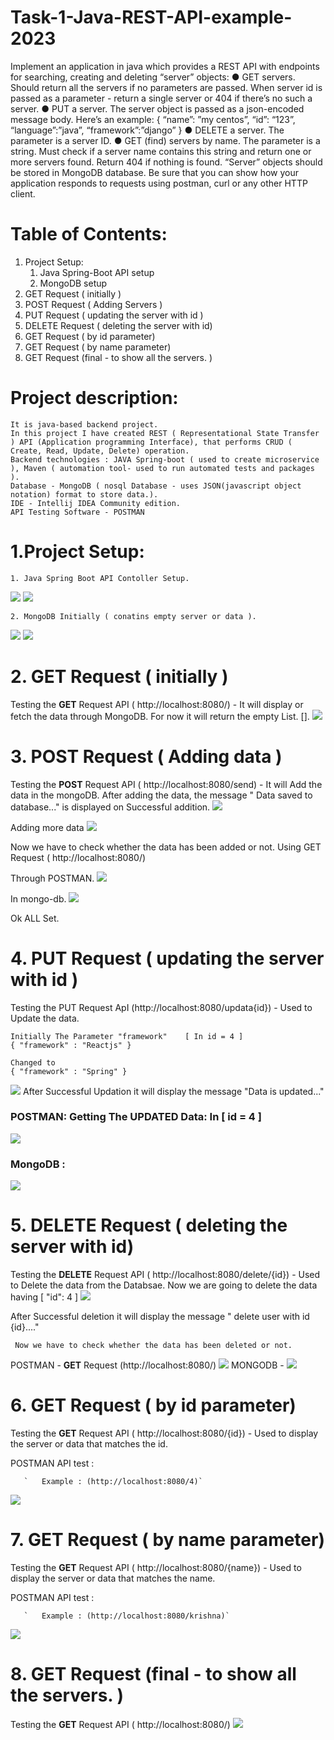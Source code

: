 # Task-1-Java-REST-API-example-2023
Implement an application in java which provides a REST API with endpoints for searching,
creating and deleting “server” objects:
● GET servers. Should return all the servers if no parameters are passed. When server id
is passed as a parameter - return a single server or 404 if there’s no such a server.
● PUT a server. The server object is passed as a json-encoded message body. Here’s an
example:
{
“name”: ”my centos”,
“id”: “123”,
“language”:”java”,
“framework”:”django”
}
● DELETE a server. The parameter is a server ID.
● GET (find) servers by name. The parameter is a string. Must check if a server name
contains this string and return one or more servers found. Return 404 if nothing is found.
“Server” objects should be stored in MongoDB database.
Be sure that you can show how your application responds to requests using postman, curl or
any other HTTP client.

# Table of Contents:

1. Project Setup:
   1. Java Spring-Boot API setup
   2. MongoDB setup
2. GET Request ( initially )
3. POST Request ( Adding Servers )
4. PUT Request ( updating the server with id )
5. DELETE Request ( deleting the server with id)
6. GET Request ( by id parameter)
7. GET Request ( by name parameter)
8. GET Request (final - to show all the servers. )

# Project description:
  

    It is java-based backend project.
    In this project I have created REST ( Representational State Transfer ) API (Application programming Interface), that performs CRUD ( Create, Read, Update, Delete) operation.
    Backend technologies : JAVA Spring-boot ( used to create microservice ), Maven ( automation tool- used to run automated tests and packages ).
    Database - MongoDB ( nosql Database - uses JSON(javascript object notation) format to store data.).
    IDE - Intellij IDEA Community edition.
    API Testing Software - POSTMAN



# 1.Project Setup:
    1. Java Spring Boot API Contoller Setup.
   ![](C:\Users\krish\Downloads\Kaiburr\Documentation\Task-1\1_ApiControl1.png)
   ![](C:\Users\krish\Downloads\Kaiburr\Documentation\Task-1\2.png)


    2. MongoDB Initially ( conatins empty server or data ).
![](C:\Users\krish\Downloads\Kaiburr\Documentation\Task-1\3_mongoDDyeKrnaHAi.png)
![](C:\Users\krish\Downloads\Kaiburr\Documentation\Task-1\4_SetupFor_mongoSpring.png)

# 2. GET Request ( initially )
  Testing the **GET** Request API ( http://localhost:8080/) - It will display or fetch the data through MongoDB.
  For now it will return the empty List. []. 
  ![](C:\Users\krish\Downloads\Kaiburr\Documentation\Task-1\6_Initial_get.png)

# 3. POST Request ( Adding data )
  Testing the **POST** Request API ( http://localhost:8080/send) - It will Add the data in the mongoDB.
  After adding the data,  the message " Data saved to database..." is displayed on Successful addition.
  ![](C:\Users\krish\Downloads\Kaiburr\Documentation\Task-1\7_Addding_data_1.png)
  
  Adding more data
  ![](C:\Users\krish\Downloads\Kaiburr\Documentation\Task-1\8_Adding_data_2.png)
  
  Now we have to check whether the data has been added or not.
  Using  GET Request ( http://localhost:8080/)

  Through POSTMAN.
  ![](C:\Users\krish\Downloads\Kaiburr\Documentation\Task-1\Get_all_servers_by_slash.png)
  
  In mongo-db.
  ![](C:\Users\krish\Downloads\Kaiburr\Documentation\Task-1\9final_data.png)

  Ok ALL Set. 
 
# 4. PUT Request ( updating the server with id )
   Testing the PUT Request ApI (http://localhost:8080/updata{id}) - Used to Update the data.

    Initially The Parameter "framework"    [ In id = 4 ]
    { "framework" : "Reactjs" } 
    
    Changed to 
    { "framework" : "Spring" }

![](C:\Users\krish\Downloads\Kaiburr\Documentation\Task-1\Update_The_Data.png)
After Successful Updation it will display the message "Data is updated..."
### POSTMAN:  Getting The UPDATED Data: In [ id = 4 ]

![](C:\Users\krish\Downloads\Kaiburr\Documentation\Task-1\put_postman_Updated.png)

### MongoDB : 
![](C:\Users\krish\Downloads\Kaiburr\Documentation\Task-1\put_MongoDb_Updated.png)
    
# 5. DELETE Request ( deleting the server with id)
  Testing the **DELETE** Request API ( http://localhost:8080/delete/{id}) - Used to Delete the data from the Databsae.
  Now we are going to delete the data having [  "id": 4 ] 
  ![](C:\Users\krish\Downloads\Kaiburr\Documentation\Task-1\11_DeletedDone.png) 
     
   After Successful deletion it will display the message " delete user with id {id}...."

     Now we have to check whether the data has been deleted or not.
   
POSTMAN -   **GET** Request (http://localhost:8080/)
![](C:\Users\krish\Downloads\Kaiburr\Documentation\Task-1\After_deletoin_postman.png)
MONGODB -
![](C:\Users\krish\Downloads\Kaiburr\Documentation\Task-1\12_Deleted_show.png)


# 6. GET Request ( by id parameter) 
 Testing the **GET** Request API  ( http://localhost:8080/{id}) - Used to display the server or data that matches the id.

POSTMAN API test : 

       `   Example : (http://localhost:8080/4)`
  
 ![](C:\Users\krish\Downloads\Kaiburr\Documentation\Task-1\14_IDonly.png)



# 7. GET Request ( by name parameter)
Testing the **GET** Request API  ( http://localhost:8080/{name}) - Used to display the server or data that matches the name.

POSTMAN API test : 

       `   Example : (http://localhost:8080/krishna)`
![](C:\Users\krish\Downloads\Kaiburr\Documentation\Task-1\13_Server_name.png)


# 8. GET Request (final - to show all the servers. )
Testing the **GET** Request API  ( http://localhost:8080/)
 ![](C:\Users\krish\Downloads\Kaiburr\Documentation\Task-1\After_deletoin_postman.png)

  